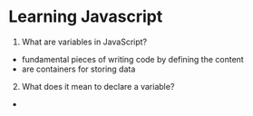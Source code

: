# Learning Javascript

1. What are variables in JavaScript?
- fundamental pieces of writing code by defining the content
- are containers for storing data
2. What does it mean to declare a variable?
- 
